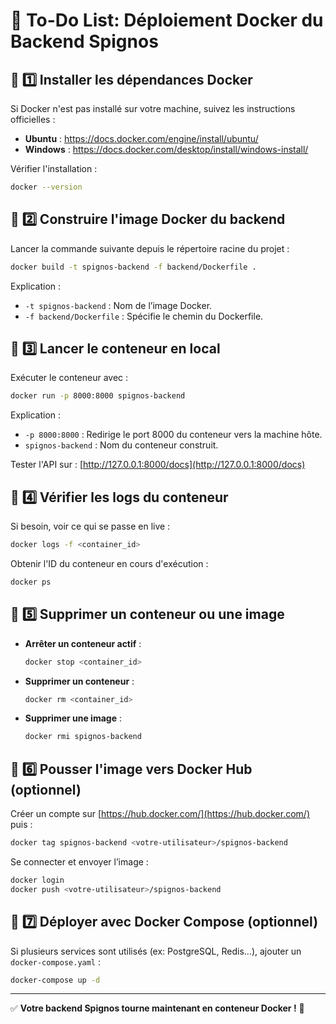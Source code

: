 # 🐳 To-Do List: Déploiement Docker du Backend Spignos

## 📌 1️⃣ Installer les dépendances Docker
Si Docker n'est pas installé sur votre machine, suivez les instructions officielles :
- **Ubuntu** : https://docs.docker.com/engine/install/ubuntu/
- **Windows** : https://docs.docker.com/desktop/install/windows-install/

Vérifier l'installation :
```bash
docker --version
```

## 📌 2️⃣ Construire l'image Docker du backend
Lancer la commande suivante depuis le répertoire racine du projet :
```bash
docker build -t spignos-backend -f backend/Dockerfile .
```
Explication :
- `-t spignos-backend` : Nom de l’image Docker.
- `-f backend/Dockerfile` : Spécifie le chemin du Dockerfile.

## 📌 3️⃣ Lancer le conteneur en local
Exécuter le conteneur avec :
```bash
docker run -p 8000:8000 spignos-backend
```
Explication :
- `-p 8000:8000` : Redirige le port 8000 du conteneur vers la machine hôte.
- `spignos-backend` : Nom du conteneur construit.

Tester l'API sur : [http://127.0.0.1:8000/docs](http://127.0.0.1:8000/docs)

## 📌 4️⃣ Vérifier les logs du conteneur
Si besoin, voir ce qui se passe en live :
```bash
docker logs -f <container_id>
```
Obtenir l'ID du conteneur en cours d'exécution :
```bash
docker ps
```

## 📌 5️⃣ Supprimer un conteneur ou une image
- **Arrêter un conteneur actif** :
  ```bash
  docker stop <container_id>
  ```
- **Supprimer un conteneur** :
  ```bash
  docker rm <container_id>
  ```
- **Supprimer une image** :
  ```bash
  docker rmi spignos-backend
  ```

## 📌 6️⃣ Pousser l'image vers Docker Hub (optionnel)
Créer un compte sur [https://hub.docker.com/](https://hub.docker.com/) puis :
```bash
docker tag spignos-backend <votre-utilisateur>/spignos-backend
```
Se connecter et envoyer l’image :
```bash
docker login
docker push <votre-utilisateur>/spignos-backend
```

## 📌 7️⃣ Déployer avec Docker Compose (optionnel)
Si plusieurs services sont utilisés (ex: PostgreSQL, Redis...), ajouter un `docker-compose.yaml` :
```bash
docker-compose up -d
```
---
✅ **Votre backend Spignos tourne maintenant en conteneur Docker !** 🚀
